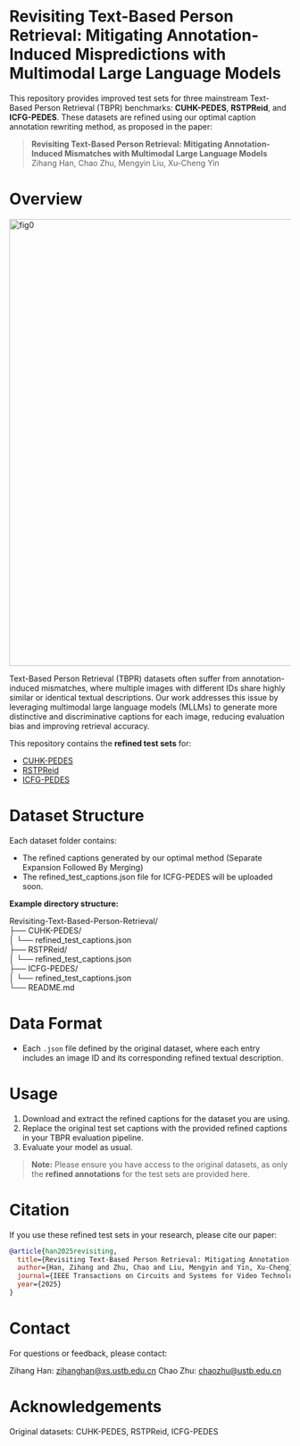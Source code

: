 # Revisiting Text-Based Person Retrieval: Mitigating Annotation-Induced Mispredictions with Multimodal Large Language Models
This repository provides improved test sets for three mainstream Text-Based Person Retrieval (TBPR) benchmarks: **CUHK-PEDES**, **RSTPReid**, and **ICFG-PEDES**. These datasets are refined using our optimal caption annotation rewriting method, as proposed in the paper:

> **Revisiting Text-Based Person Retrieval: Mitigating Annotation-Induced Mismatches with Multimodal Large Language Models**  
> Zihang Han, Chao Zhu, Mengyin Liu, Xu-Cheng Yin

# Overview
<img width="1262" height="800" alt="fig0" src="https://github.com/user-attachments/assets/2979d079-d190-48b4-8ada-607bebb471af" />

Text-Based Person Retrieval (TBPR) datasets often suffer from annotation-induced mismatches, where multiple images with different IDs share highly similar or identical textual descriptions. Our work addresses this issue by leveraging multimodal large language models (MLLMs) to generate more distinctive and discriminative captions for each image, reducing evaluation bias and improving retrieval accuracy.

This repository contains the **refined test sets** for:

- [CUHK-PEDES](#cuhk-pedes)
- [RSTPReid](#rstpreid)
- [ICFG-PEDES](#icfg-pedes)

# Dataset Structure

Each dataset folder contains:
- The refined captions generated by our optimal method (Separate Expansion Followed By Merging)
- The refined_test_captions.json file for ICFG-PEDES will be uploaded soon.

**Example directory structure:**

Revisiting-Text-Based-Person-Retrieval/  
├── CUHK-PEDES/  
│ └── refined_test_captions.json  
├── RSTPReid/  
│ └── refined_test_captions.json  
├── ICFG-PEDES/  
│ └── refined_test_captions.json  
└── README.md

# Data Format

- Each `.json` file  defined by the original dataset, where each entry includes an image ID and its corresponding refined textual description.

# Usage

1. Download and extract the refined captions for the dataset you are using.
2. Replace the original test set captions with the provided refined captions in your TBPR evaluation pipeline.
3. Evaluate your model as usual.
> **Note:** Please ensure you have access to the original datasets, as only the **refined annotations** for the test sets are provided here.

# Citation

If you use these refined test sets in your research, please cite our paper:

```bibtex
@article{han2025revisiting,
  title={Revisiting Text-Based Person Retrieval: Mitigating Annotation-Induced Mismatches with Multimodal Large Language Models},
  author={Han, Zihang and Zhu, Chao and Liu, Mengyin and Yin, Xu-Cheng},
  journal={IEEE Transactions on Circuits and Systems for Video Technology},
  year={2025}
}
```

# Contact
For questions or feedback, please contact:

Zihang Han: zihanghan@xs.ustb.edu.cn
Chao Zhu: chaozhu@ustb.edu.cn

# Acknowledgements
Original datasets: CUHK-PEDES, RSTPReid, ICFG-PEDES
